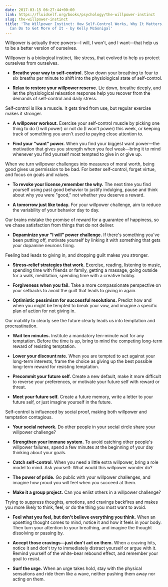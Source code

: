 ```yaml
---
date: 2017-03-15 06:27:44+00:00
link: https://fluidself.org/books/psychology/the-willpower-instinct
slug: the-willpower-instinct
title: 'The Willpower Instinct: How Self-Control Works, Why It Matters, and What You
  Can Do to Get More of It - by Kelly McGonigal'
---
```


Willpower is actually three powers—I will, I won't, and I want—that help us to be a better version of ourselves.

Willpower is a biological instinct, like stress, that evolved to help us protect ourselves from ourselves.

- **Breathe your way to self-control.** Slow down your breathing to four to six breaths per minute to shift into the physiological state of self-control.

- **Relax to restore your willpower reserve.** Lie down, breathe deeply, and let the physiological relaxation response help you recover from the demands of self-control and daily stress.

Self-control is like a muscle. It gets tired from use, but regular exercise makes it stronger.

- **A willpower workout.** Exercise your self-control muscle by picking one thing to do (I will power) or not do (I won't power) this week, or keeping track of something you aren't used to paying close attention to.

- **Find your "want" power.** When you find your biggest want power—the motivation that gives you strength when you feel weak—bring it to mind whenever you find yourself most tempted to give in or give up.

When we turn willpower challenges into measures of moral worth, being good gives us permission to be bad. For better self-control, forget virtue, and focus on goals and values.

- **To revoke your license,remember the why.** The next time you find yourself using past good behavior to justify indulging, pause and think about why you were "good," not whether you deserve a reward.

- **A tomorrow just like today.** For your willpower challenge, aim to reduce the variability of your behavior day to day.

Our brains mistake the promise of reward for a guarantee of happiness, so we chase satisfaction from things that do not deliver.

- **Dopaminize your "I will" power challenge.** If there's something you've been putting off, motivate yourself by linking it with something that gets your dopamine neurons firing.

Feeling bad leads to giving in, and dropping guilt makes you stronger.

- **Stress-relief strategies that work.** Exercise, reading, listening to music, spending time with friends or family, getting a massage, going outside for a walk, meditation, spending time with a creative hobby.

- **Forgiveness when you fail.** Take a more compassionate perspective on your setbacks to avoid the guilt that leads to giving in again.

- **Optimistic pessimism for successful resolutions.** Predict how and when you might be tempted to break your vow, and imagine a specific plan of action for not giving in.

Our inability to clearly see the future clearly leads us into temptation and procrastination.

- **Wait ten minutes.** Institute a mandatory ten-minute wait for any temptation. Before the time is up, bring to mind the competing long-term reward of resisting temptation.

- **Lower your discount rate.** When you are tempted to act against your long-term interests, frame the choice as giving up the best possible long-term reward for resisting temptation.

- **Precommit your future self.** Create a new default, make it more difficult to reverse your preferences, or motivate your future self with reward or threat.

- **Meet your future self.** Create a future memory, write a letter to your future self, or just imagine yourself in the future.

Self-control is influenced by social proof, making both willpower and temptation contagious.

- **Your social network.** Do other people in your social circle share your willpower challenge?

- **Strengthen your immune system.** To avoid catching other people's willpower failures, spend a few minutes at the beginning of your day thinking about your goals.

- **Catch self-control.** When you need a little extra willpower, bring a role model to mind. Ask yourself: What would this willpower wonder do?

- **The power of pride.** Go public with your willpower challenges, and imagine how proud you will feel when you succeed at them.

- **Make it a group project.** Can you enlist others in a willpower challenge?

Trying to suppress thoughts, emotions, and cravings backfires and makes you more likely to think, feel, or do the thing you most want to avoid.

- **Feel what you feel, but don't believe everything you think.** When an upsetting thought comes to mind, notice it and how it feels in your body. Then turn your attention to your breathing, and imagine the thought dissolving or passing by.

- **Accept those cravings—just don't act on them.** When a craving hits, notice it and don't try to immediately distract yourself or argue with it. Remind yourself of the white-bear rebound effect, and remember your goal to resist.

- **Surf the urge.** When an urge takes hold, stay with the physical sensations and ride them like a wave, neither pushing them away nor acting on them.

